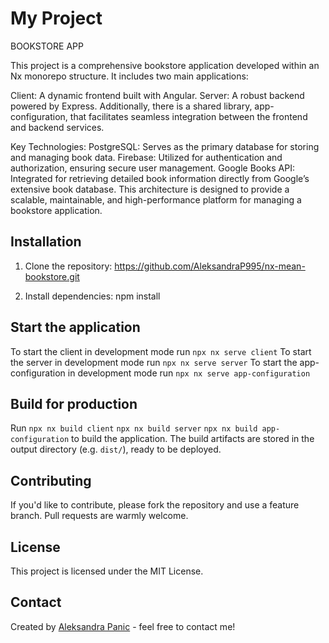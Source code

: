 # My Project
BOOKSTORE APP 

This project is a comprehensive bookstore application developed within an Nx monorepo structure. It includes two main applications:

Client: A dynamic frontend built with Angular.
Server: A robust backend powered by Express.
Additionally, there is a shared library, app-configuration, that facilitates seamless integration between the frontend and backend services.

Key Technologies:
PostgreSQL: Serves as the primary database for storing and managing book data.
Firebase: Utilized for authentication and authorization, ensuring secure user management.
Google Books API: Integrated for retrieving detailed book information directly from Google’s extensive book database.
This architecture is designed to provide a scalable, maintainable, and high-performance platform for managing a bookstore application.

## Installation

1. Clone the repository: https://github.com/AleksandraP995/nx-mean-bookstore.git

2. Install dependencies: npm install

## Start the application

To start the client in development mode run `npx nx serve client`
To start the server in development mode run `npx nx serve server`
To start the app-configuration in development mode run `npx nx serve app-configuration`

## Build for production

Run 
`npx nx build client` 
`npx nx build server`
`npx nx build app-configuration`
to build the application. The build artifacts are stored in the output directory (e.g. `dist/`), ready to be deployed.

## Contributing

If you'd like to contribute, please fork the repository and use a feature branch. Pull requests are warmly welcome.

## License

This project is licensed under the MIT License.

## Contact

Created by [Aleksandra Panic](https://www.linkedin.com/in/aleksandrapanicfed) - feel free to contact me!
